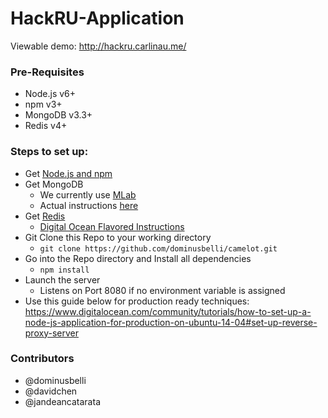 # HackRU-Application
Viewable demo: http://hackru.carlinau.me/  

### Pre-Requisites
- Node.js v6+
- npm v3+
- MongoDB v3.3+
- Redis v4+

### Steps to set up:
- Get [Node.js and npm](https://nodejs.org/en/download/package-manager/)
- Get MongoDB
  - We currently use [MLab](https://mlab.com/)
  - Actual instructions [here](https://docs.mongodb.com/manual/installation/)
- Get [Redis](https://redis.io/download)
  - [Digital Ocean Flavored Instructions](https://www.digitalocean.com/community/tutorials/how-to-install-and-use-redis)
- Git Clone this Repo to your working directory
  - `git clone https://github.com/dominusbelli/camelot.git`
- Go into the Repo directory and Install all dependencies
  - `npm install`
- Launch the server
  - Listens on Port 8080 if no environment variable is assigned
- Use this guide below for production ready techniques: https://www.digitalocean.com/community/tutorials/how-to-set-up-a-node-js-application-for-production-on-ubuntu-14-04#set-up-reverse-proxy-server

### Contributors
- @dominusbelli
- @davidchen
- @jandeancatarata
